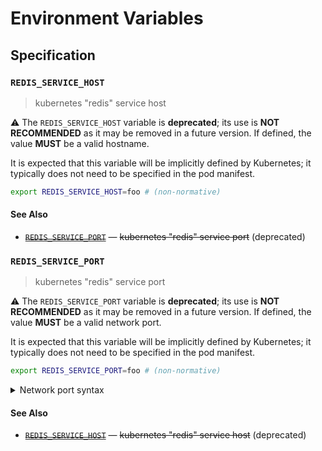 # Environment Variables

## Specification

### `REDIS_SERVICE_HOST`

> kubernetes "redis" service host

⚠️ The `REDIS_SERVICE_HOST` variable is **deprecated**; its use is **NOT
RECOMMENDED** as it may be removed in a future version. If defined, the value
**MUST** be a valid hostname.

It is expected that this variable will be implicitly defined by Kubernetes; it
typically does not need to be specified in the pod manifest.

```bash
export REDIS_SERVICE_HOST=foo # (non-normative)
```

#### See Also

- ~~[`REDIS_SERVICE_PORT`]~~ — ~~kubernetes "redis" service port~~ (deprecated)

### `REDIS_SERVICE_PORT`

> kubernetes "redis" service port

⚠️ The `REDIS_SERVICE_PORT` variable is **deprecated**; its use is **NOT
RECOMMENDED** as it may be removed in a future version. If defined, the value
**MUST** be a valid network port.

It is expected that this variable will be implicitly defined by Kubernetes; it
typically does not need to be specified in the pod manifest.

```bash
export REDIS_SERVICE_PORT=foo # (non-normative)
```

<details>
<summary>Network port syntax</summary>

Ports may be specified as a numeric value no greater than `65535`.
Alternatively, a service name can be used. Service names are resolved against
the system's service database, typically located in the `/etc/service` file on
UNIX-like systems. Standard service names are published by IANA.

</details>

#### See Also

- ~~[`REDIS_SERVICE_HOST`]~~ — ~~kubernetes "redis" service host~~ (deprecated)

<!-- references -->

[`redis_service_host`]: #REDIS_SERVICE_HOST
[`redis_service_port`]: #REDIS_SERVICE_PORT
